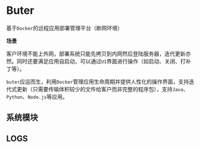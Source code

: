 # Buter

基于`Docker`的远程应用部署管理平台（断网环境）

**场景**

客户环境不能上外网，部署系统只能先拷贝到内网然后登陆服务器，迭代更新亦然。同时还要满足应用自启动，可以通过`UI`界面进行操作（如启动、关闭、打补丁等）。

`buter`应运而生，利用`Docker`管理应用生命周期并提供人性化的操作界面，支持迭代式更新（只需要传输体积较少的文件给客户而非完整的程序包），支持`Java`、`Python`、`Node.js`等应用。

## 系统模块


## LOGS
